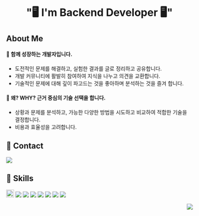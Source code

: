
<h1 align="center"> "🖥️ I'm Backend Developer 🖥️" </h1>

## About Me


#### 🌱 함께 성장하는 개발자입니다.

- 도전적인 문제를 해결하고, 실험한 결과를 글로 정리하고 공유합니다.
- 개발 커뮤니티에 활발히 참여하여 지식을 나누고 의견을 교환합니다.
- 기술적인 문제에 대해 깊이 파고드는 것을 좋아하며 분석하는 것을 즐겨 합니다.

#### 🤔 왜? WHY? 근거 중심의 기술 선택을 합니다.

- 상황과 문제를 분석하고, 가능한 다양한 방법을 시도하고 비교하여 적합한 기술을 결정합니다.
- 비용과 효율성을 고려합니다.


## 🤝 Contact



<a href="https://honey-wisteria-a29.notion.site/4a6c51a21aab49b888fda4be9f1d9414">
  <img src="https://img.shields.io/badge/Resume-FFFFFF?style=flat-square&logo=Notion&logoColor=black"/>
</a>

## 🔧 Skills

<img src="https://img.shields.io/badge/Java-ED8B00?style=for-the-badge&logo=openjdk&logoColor=white" height="21px" /></a>
<img src="https://img.shields.io/badge/Springboot-6DB33F?style=flat-square&logo=springboot&logoColor=white"/></a>
<img src="https://img.shields.io/badge/Mysql-4479A1?style=flat-square&logo=Mysql&logoColor=white"/></a>
<img src="https://img.shields.io/badge/Redis-DC382D?style=flat-square&logo=Redis&logoColor=white"/></a>
<img src="https://img.shields.io/badge/Jenkins-D24939?style=flat-square&logo=Jenkins&logoColor=white"/></a>
<img src="https://img.shields.io/badge/Docker-2496ED?style=flat-square&logo=Docker&logoColor=white"/></a>
<img src="https://img.shields.io/badge/Nginx-009639?style=flat-square&logo=Nginx&logoColor=white"/></a>
<img src="https://img.shields.io/badge/Git-F05032?style=flat-square&logo=Git&logoColor=white"/></a>
<br>


<div style="text-align: right">
  


<img src="https://hits.seeyoufarm.com/api/count/incr/badge.svg?url=https%3A%2F%2Fgithub.com%2FHYK97%2Fhit-counter&count_bg=%236E91FF&title_bg=%236E91FF&icon=github.svg&icon_color=%23000000&title=hits&edge_flat=false" align="right"/></a>

</div>
